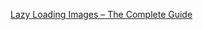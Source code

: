 [Lazy Loading Images – The Complete Guide](https://imagekit.io/blog/lazy-loading-images-complete-guide/#)